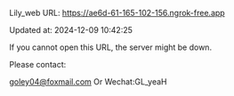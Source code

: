 Lily_web URL: https://ae6d-61-165-102-156.ngrok-free.app

Updated at: 2024-12-09 10:42:25

If you cannot open this URL, the server might be down.

Please contact: 

goley04@foxmail.com Or Wechat:GL_yeaH